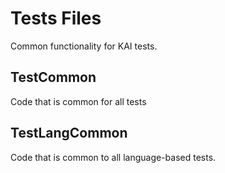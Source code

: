 # Tests Files

Common functionality for KAI tests.

## TestCommon

Code that is common for all tests
## TestLangCommon

Code that is common to all language-based tests.
